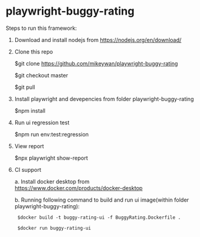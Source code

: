 # playwright-buggy-rating

Steps to run this framework:
1. Download and install nodejs from https://nodejs.org/en/download/
2. Clone this repo
   
   $git clone https://github.com/mikeywan/playwright-buggy-rating
   
   $git checkout master
   
   $git pull

3. Install playwright and devepencies from folder playwright-buggy-rating
   
   $npm install

4. Run ui regression test
   
   $npm run env:test:regression
   
5. View report
   
   $npx playwright show-report

6. CI support
   
   a. Install docker desktop from https://www.docker.com/products/docker-desktop
   
   b. Running following command to build and run ui image(within folder playwright-buggy-rating):
      
        $docker build -t buggy-rating-ui -f BuggyRating.Dockerfile .
      
        $docker run buggy-rating-ui 
  
